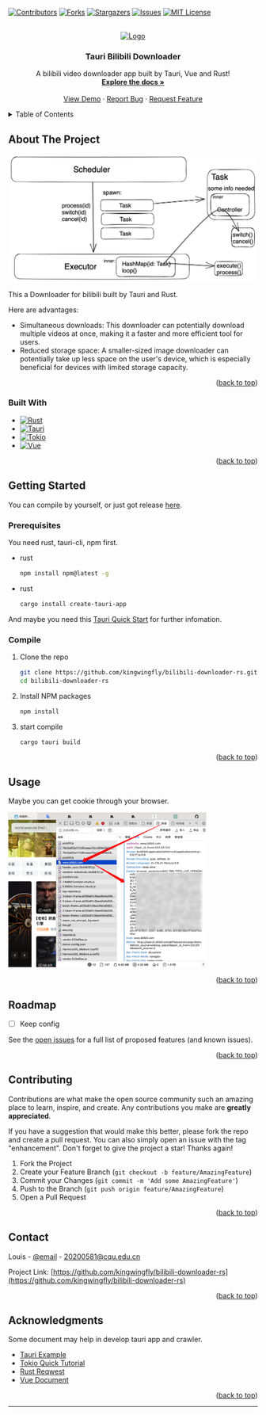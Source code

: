[![Contributors][contributors-shield]][contributors-url]
[![Forks][forks-shield]][forks-url]
[![Stargazers][stars-shield]][stars-url]
[![Issues][issues-shield]][issues-url]
[![MIT License][license-shield]][license-url]



<!-- PROJECT LOGO -->
<br />

<div align="center"  name="readme-top">
  <a href="https://github.com/kingwingfly/bilibili-downloader-rs">
    <img src="images/logo.png" alt="Logo" width="80" height="80">
  </a>

  <h3 align="center">Tauri Bilibili Downloader</h3>

  <p align="center">
    A bilibili video downloader app built by Tauri, Vue and Rust!
    <br />
    <a href="https://github.com/kingwingfly/bilibili-downloader-rs"><strong>Explore the docs »</strong></a>
    <br />
    <br />
    <a href="https://github.com/kingwingfly/bilibili-downloader-rs">View Demo</a>
    ·
    <a href="https://github.com/kingwingfly/bilibili-downloader-rs/issues">Report Bug</a>
    ·
    <a href="https://github.com/kingwingfly/bilibili-downloader-rs/issues">Request Feature</a>
  </p>
</div>



<!-- TABLE OF CONTENTS -->

<details>
  <summary>Table of Contents</summary>
  <ol>
    <li>
      <a href="#about-the-project">About The Project</a>
      <ul>
        <li><a href="#built-with">Built With</a></li>
      </ul>
    </li>
    <li>
      <a href="#getting-started">Getting Started</a>
      <ul>
        <li><a href="#prerequisites">Prerequisites</a></li>
        <li><a href="#compile">Compile</a></li>
      </ul>
    </li>
    <li><a href="#usage">Usage</a></li>
    <li><a href="#roadmap">Roadmap</a></li>
    <li><a href="#contributing">Contributing</a></li>
<!--     <li><a href="#license">License</a></li> -->
    <li><a href="#contact">Contact</a></li>
    <li><a href="#acknowledgments">Acknowledgments</a></li>
  </ol>
</details>



<!-- ABOUT THE PROJECT -->
## About The Project

[![Product Name Screen Shot][product-screenshot]](https://github.com/kingwingfly/bilibili-downloader-rs/)

This a Downloader for bilibili built by Tauri and Rust.

Here are advantages:
* Simultaneous downloads: This downloader can potentially download multiple videos at once, making it a faster and more efficient tool for users.
* Reduced storage space: A smaller-sized image downloader can potentially take up less space on the user's device, which is especially beneficial for devices with limited storage capacity.

<p align="right">(<a href="#readme-top">back to top</a>)</p>



### Built With

* [![Rust][RustLogo]][Rust-url]
* [![Tauri][TauriLogo]][Tauri-url]
* [![Tokio][TokioLogo]][Tokio-url]
* [![Vue][Vue.js]][Vue-url]

<p align="right">(<a href="#readme-top">back to top</a>)</p>



<!-- GETTING STARTED -->
## Getting Started

You can compile by yourself, or just got release [here](https://github.com/kingwingfly/bilibili-downloader-rs/releases).

### Prerequisites

You need rust, tauri-cli, npm first. 
* rust
  ```sh
  npm install npm@latest -g
  ```
* rust
  ```sh
  cargo install create-tauri-app
  ```

And maybe you need this [Tauri Quick Start](https://tauri.app/v1/guides/getting-started/setup) for further infomation. 

### Compile

1. Clone the repo
   ```sh
   git clone https://github.com/kingwingfly/bilibili-downloader-rs.git
   cd bilibili-downloader-rs
   ```
2. Install NPM packages
   ```sh
   npm install
   ```
3. start compile
   ```sh
   cargo tauri build
   ```

<p align="right">(<a href="#readme-top">back to top</a>)</p>



<!-- USAGE EXAMPLES -->
## Usage

Maybe you can get cookie through your browser.

<img src="static/get_cookie.png" alt="GetCookie" width="400">


<p align="right">(<a href="#readme-top">back to top</a>)</p>



<!-- ROADMAP -->
## Roadmap

- [ ] Keep config

See the [open issues](https://github.com/kingwingfly/bilibili-downloader-rs/issues) for a full list of proposed features (and known issues).

<p align="right">(<a href="#readme-top">back to top</a>)</p>



<!-- CONTRIBUTING -->
## Contributing

Contributions are what make the open source community such an amazing place to learn, inspire, and create. Any contributions you make are **greatly appreciated**.

If you have a suggestion that would make this better, please fork the repo and create a pull request. You can also simply open an issue with the tag "enhancement".
Don't forget to give the project a star! Thanks again!

1. Fork the Project
2. Create your Feature Branch (`git checkout -b feature/AmazingFeature`)
3. Commit your Changes (`git commit -m 'Add some AmazingFeature'`)
4. Push to the Branch (`git push origin feature/AmazingFeature`)
5. Open a Pull Request

<p align="right">(<a href="#readme-top">back to top</a>)</p>



<!-- LICENSE -->
<!-- ## License

Distributed under the MIT License. See `LICENSE.txt` for more information.

<p align="right">(<a href="#readme-top">back to top</a>)</p> -->



<!-- CONTACT -->
## Contact

Louis - [@email](20200581@cqu.edu.cn) - 20200581@cqu.edu.cn

Project Link: [https://github.com/kingwingfly/bilibili-downloader-rs](https://github.com/kingwingfly/bilibili-downloader-rs)

<p align="right">(<a href="#readme-top">back to top</a>)</p>



<!-- ACKNOWLEDGMENTS -->
## Acknowledgments

Some document may help in develop tauri app and crawler.

* [Tauri Example](https://github.com/tauri-apps/tauri/tree/dev/examples)
* [Tokio Quick Tutorial](https://tokio.rs/tokio/tutorial)
* [Rust Reqwest](https://crates.io/crates/reqwest)
* [Vue Document](https://router.vuejs.org/zh/guide/)

<p align="right">(<a href="#readme-top">back to top</a>)</p>



<!-- MARKDOWN LINKS & IMAGES -->
<!-- https://www.markdownguide.org/basic-syntax/#reference-style-links -->
[contributors-shield]: https://img.shields.io/github/contributors/kingwingfly/bilibili-downloader-rs.svg?style=for-the-badge
[contributors-url]: https://github.com/kingwingfly/bilibili-downloader-rs/graphs/contributors
[forks-shield]: https://img.shields.io/github/forks/kingwingfly/bilibili-downloader-rs.svg?style=for-the-badge
[forks-url]: https://github.com/kingwingfly/bilibili-downloader-rs/network/members
[stars-shield]: https://img.shields.io/github/stars/kingwingfly/bilibili-downloader-rs.svg?style=for-the-badge
[stars-url]: https://github.com/kingwingfly/bilibili-downloader-rs/stargazers
[issues-shield]: https://img.shields.io/github/issues/kingwingfly/bilibili-downloader-rs.svg?style=for-the-badge
[issues-url]: https://github.com/kingwingfly/bilibili-downloader-rs/issues
[license-shield]: https://img.shields.io/github/license/kingwingfly/bilibili-downloader-rs.svg?style=for-the-badge
[license-url]: https://github.com/kingwingfly/bilibili-downloader-rs/blob/master/LICENSE.txt
[linkedin-shield]: https://img.shields.io/badge/-LinkedIn-black.svg?style=for-the-badge&logo=linkedin&colorB=555
[linkedin-url]: https://linkedin.com/in/othneildrew
[product-screenshot]: static/architecture.png
[RustLogo]: https://www.rust-lang.org/static/images/rust-logo-blk.svg
[Rust-url]: https://github.com/rust-lang/rust
[TauriLogo]: https://github.com/tauri-apps/tauri/blob/dev/.github/splash.png?raw=true
[Tauri-url]:https://github.com/tauri-apps/tauri
[TokioLogo]: https://img.shields.io/badge/Rust-Tokio-orange
[Tokio-url]: https://tokio.rs
[Vue.js]: https://img.shields.io/badge/Vue.js-35495E?style=for-the-badge&logo=vuedotjs&logoColor=4FC08D
[Vue-url]: https://vuejs.org/
****